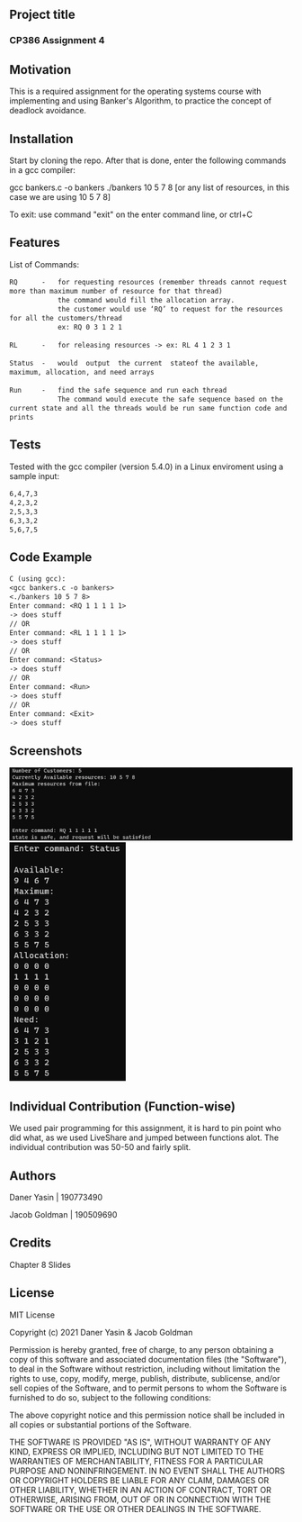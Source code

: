 ## Project title

### CP386 Assignment 4

## Motivation

This is a required assignment for the operating systems course with implementing and using
Banker's Algorithm, to practice the concept of deadlock avoidance.

## Installation

Start by cloning the repo. After that is done, enter the following commands in a gcc compiler:

gcc bankers.c -o bankers
./bankers 10 5 7 8 [or any list of resources, in this case we are using 10 5 7 8]

To exit: use command "exit" on the enter command line, or ctrl+C

## Features

List of Commands:

    RQ      -   for requesting resources (remember threads cannot request more than maximum number of resource for that thread)
                the command would fill the allocation array.
                the customer would use ‘RQ’ to request for the resources for all the customers/thread
                ex: RQ 0 3 1 2 1

    RL      -   for releasing resources -> ex: RL 4 1 2 3 1

    Status  -   would  output  the current  stateof the available, maximum, allocation, and need arrays

    Run     -   find the safe sequence and run each thread
                The command would execute the safe sequence based on the current state and all the threads would be run same function code and prints

## Tests

Tested with the gcc compiler (version 5.4.0) in a Linux enviroment using a sample input:

```
6,4,7,3
4,2,3,2
2,5,3,3
6,3,3,2
5,6,7,5
```

## Code Example

```
C (using gcc):
<gcc bankers.c -o bankers>
<./bankers 10 5 7 8>
Enter command: <RQ 1 1 1 1 1>
-> does stuff
// OR
Enter command: <RL 1 1 1 1 1>
-> does stuff
// OR
Enter command: <Status>
-> does stuff
// OR
Enter command: <Run>
-> does stuff
// OR
Enter command: <Exit>
-> does stuff

```

## Screenshots

![Alt text](./example1.jpg?raw=true "Example 1")
![Alt text](./example2.jpg?raw=true "Example 2")

## Individual Contribution (Function-wise)

We used pair programming for this assignment, it is hard to pin point who did what,
as we used LiveShare and jumped between functions alot. The individual contribution was
50-50 and fairly split.

## Authors

Daner Yasin | 190773490

Jacob Goldman | 190509690

## Credits

Chapter 8 Slides

## License

MIT License

Copyright (c) 2021 Daner Yasin & Jacob Goldman

Permission is hereby granted, free of charge, to any person obtaining a copy
of this software and associated documentation files (the "Software"), to deal
in the Software without restriction, including without limitation the rights
to use, copy, modify, merge, publish, distribute, sublicense, and/or sell
copies of the Software, and to permit persons to whom the Software is
furnished to do so, subject to the following conditions:

The above copyright notice and this permission notice shall be included in all
copies or substantial portions of the Software.

THE SOFTWARE IS PROVIDED "AS IS", WITHOUT WARRANTY OF ANY KIND, EXPRESS OR
IMPLIED, INCLUDING BUT NOT LIMITED TO THE WARRANTIES OF MERCHANTABILITY,
FITNESS FOR A PARTICULAR PURPOSE AND NONINFRINGEMENT. IN NO EVENT SHALL THE
AUTHORS OR COPYRIGHT HOLDERS BE LIABLE FOR ANY CLAIM, DAMAGES OR OTHER
LIABILITY, WHETHER IN AN ACTION OF CONTRACT, TORT OR OTHERWISE, ARISING FROM,
OUT OF OR IN CONNECTION WITH THE SOFTWARE OR THE USE OR OTHER DEALINGS IN THE
SOFTWARE.

